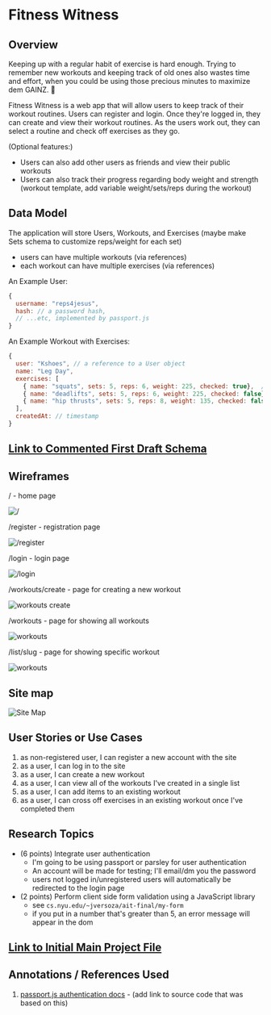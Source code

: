 

# Fitness Witness

## Overview


Keeping up with a regular habit of exercise is hard enough. Trying to remember new workouts and keeping track of old ones also wastes time and effort, when you could be using those precious minutes to maximize dem GAINZ. 💪

Fitness Witness is a web app that will allow users to keep track of their workout routines. Users can register and login. Once they're logged in, they can create and view their workout routines. As the users work out, they can select a routine and check off exercises as they go.

(Optional features:)
- Users can also add other users as friends and view their public workouts
- Users can also track their progress regarding body weight and strength (workout template, add variable weight/sets/reps during the workout)

## Data Model


The application will store Users, Workouts, and Exercises (maybe make Sets schema to customize reps/weight for each set)

* users can have multiple workouts (via references)
* each workout can have multiple exercises (via references)


An Example User:

```javascript
{
  username: "reps4jesus",
  hash: // a password hash,
  // ...etc, implemented by passport.js
}
```

An Example Workout with Exercises:

```javascript
{
  user: "Kshoes", // a reference to a User object
  name: "Leg Day",
  exercises: [
    { name: "squats", sets: 5, reps: 6, weight: 225, checked: true},  // weight in lbs
    { name: "deadlifts", sets: 5, reps: 6, weight: 225, checked: false},
    { name: "hip thrusts", sets: 5, reps: 8, weight: 135, checked: false}
  ],
  createdAt: // timestamp
}
```

## [Link to Commented First Draft Schema](src/db.js) 


## Wireframes


/ - home page

![/](documentation/index.jpg)

/register - registration page

![/register](documentation/registration.jpg)

/login - login page

![/login](documentation/login.jpg)

/workouts/create - page for creating a new workout

![workouts create](documentation/workouts-create.jpg)

/workouts - page for showing all workouts

![workouts](documentation/workouts.jpg)

/list/slug - page for showing specific workout

![workouts](documentation/workouts-slug.jpg)

## Site map

![Site Map](documentation/sitemap.jpg)

## User Stories or Use Cases


1. as non-registered user, I can register a new account with the site
2. as a user, I can log in to the site
3. as a user, I can create a new workout
4. as a user, I can view all of the workouts I've created in a single list
5. as a user, I can add items to an existing workout
6. as a user, I can cross off exercises in an existing workout once I've completed them

## Research Topics


* (6 points) Integrate user authentication
    * I'm going to be using passport or parsley for user authentication
    * An account will be made for testing; I'll email/dm you the password
    * users not logged in/unregistered users will automatically be redirected to the login page
* (2 points) Perform client side form validation using a JavaScript library
    * see <code>cs.nyu.edu/~jversoza/ait-final/my-form</code>
    * if you put in a number that's greater than 5, an error message will appear in the dom

## [Link to Initial Main Project File](src/app.js) 


## Annotations / References Used


1. [passport.js authentication docs](http://passportjs.org/docs) - (add link to source code that was based on this)


